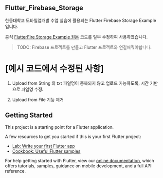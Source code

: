 ## Flutter_Firebase_Storage

한동대학교 모바일앱개발 수업 실습에 활용되는 Flutter Firebase Storage Example 입니다.

공식 [FlutterFire Storage Example 원본](https://github.com/FirebaseExtended/flutterfire/blob/master/packages/firebase_storage/example
) 코드를 일부 수정하여 사용하였습니다.

> TODO: Firebase 프로젝트를 만들고 Flutter 프로젝트와 연결해줘야합니다.

# [예시 코드에서 수정된 사항]

1. Upload from String 의 txt 파일명이 중복되지 않고 업로드 가능하도록, 시간 기반으로 파일명 수정.﻿

2. Upload from File 기능 제거


## Getting Started

This project is a starting point for a Flutter application.

A few resources to get you started if this is your first Flutter project:

- [Lab: Write your first Flutter app](https://flutter.dev/docs/get-started/codelab)
- [Cookbook: Useful Flutter samples](https://flutter.dev/docs/cookbook)

For help getting started with Flutter, view our
[online documentation](https://flutter.dev/docs), which offers tutorials,
samples, guidance on mobile development, and a full API reference.
